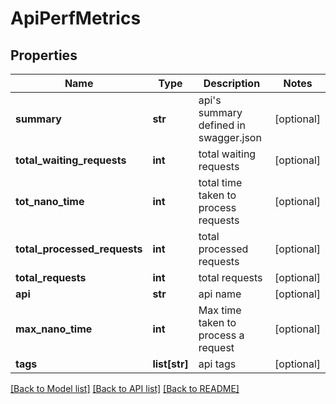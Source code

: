 # ApiPerfMetrics

## Properties
Name | Type | Description | Notes
------------ | ------------- | ------------- | -------------
**summary** | **str** | api&#39;s summary defined in swagger.json | [optional] 
**total_waiting_requests** | **int** | total waiting requests | [optional] 
**tot_nano_time** | **int** | total time taken to process requests | [optional] 
**total_processed_requests** | **int** | total processed requests | [optional] 
**total_requests** | **int** | total requests | [optional] 
**api** | **str** | api name | [optional] 
**max_nano_time** | **int** | Max time taken to process a request | [optional] 
**tags** | **list[str]** | api tags | [optional] 

[[Back to Model list]](../README.md#documentation-for-models) [[Back to API list]](../README.md#documentation-for-api-endpoints) [[Back to README]](../README.md)



